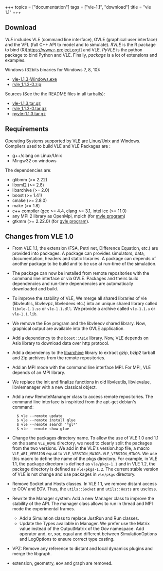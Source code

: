 +++
topics = ["documentation"]
tags = ["vle-1.1", "download"]
title = "vle 1.1"
+++

## Download

_VLE_ includes VLE (command line interface), GVLE (graphical user
interface) and the VFL (full C++ API to model and to simulate). _RVLE_
is the R package to bind (R)[https://www.r-project.org/] and
VLE. _PyVLE_ is the python package to bind Python and VLE. Finally,
_package_ is a lot of extensions and examples.

Windows (32bits binaries for Windows 7, 8, 10):

- [vle-1.1.3-Windows.exe](http://www.vle-project.org/pub/vle/1.1/1.1.3/vle-1.1.3-Windows.exe)
- [rvle_1.1.3-0.zip](http://www.vle-project.org/pub/vle/1.1/1.1.3/rvle_1.1.3-0.zip)

Sources (See the the README files in all tarballs):

* [vle-1.1.3.tar.gz](http://www.vle-project.org/pub/vle/1.1/1.1.3/vle-1.1.3.tar.gz)
* [rvle_1.1.3-0.tar.gz](http://www.vle-project.org/pub/vle/1.1/1.1.3/rvle_1.1.3-0.tar.gz)
* [pyvle-1.1.3.tar.gz](http://www.vle-project.org/pub/vle/1.1/1.1.3/pyvle-1.1.3.tar.gz)

## Requirements

Operating Systems supported by VLE are Linux/Unix and
Windows. Compilers used to build VLE and VLE Packages are :

* g++/clang on Linux/Unix
* Mingw32 on windows

The dependencies are:

* glibmm (>= 2.22)
* libxml2 (>= 2.8)
* libarchive (>= 2.0)
* boost (>= 1.41)
* cmake (>= 2.8.0)
* make (>= 1.8)
* c++ compiler (gcc >= 4.4, clang >= 3.1, intel icc (>= 11.0)
* any MPI 2 library as OpenMpi, mpich (for [mvle program](mvle))
* gtkmm (>= 2.22.0) (for [gvle program](gvle)).

## Changes from VLE 1.0

- From VLE 1.1, the extension (FSA, Petri net, Difference Equation,
  etc.) are provided into packages. A package can provides simulators,
  data, documentation, headers and static libraries. A package can
  depends of another package to be build and to be use at run-time of
  the simulation.
- The package can now be installed from remote repositories with the
  command line interface or via GVLE. Packages and theirs build
  dependencies and run-time dependencies are automatically downloaded
  and build.
- To improve the stability of VLE, We merge all shared libraries of
  vle (libvleutils, libvlevpz, libvledevs etc.) into an unique shared
  library called `libvle-1.1.so` or `vle-1.1.dll`. We provide a
  archive called `vle-1.1.a` or `vle-1.1.lib`.
- We remove the Eov program and the libvleeov shared library. Now,
  graphical output are available into the GVLE application.
- Add a dependency to the `boost::Asio` library. Now, VLE depends on
  Asio library to download data over http protocol.
- Add a dependency to the [libarchive](http://libarchive.github.com/)
  library to extract gzip, bzip2 tarball and Zip archives from the
  remote repositories.
- Add an MPI mode with the command line interface MPI. For MPI, VLE
  depends of an MPI library.
- We replace the init and finalize functions in old libvleutils,
  libvlevalue, libvlemanager with a new classical object.
- Add a new RemoteMananger class to access remote repositories. The
  command line interface is inspirited from the apt-get debian's
  command:

        $ vle --remote update
        $ vle --remote install glue
        $ vle --remote search '*gl*'
        $ vle --remote show glue

- Change the packages directory name. To allow the use of VLE 1.0 and
  1.1 on the same `VLE_HOME` directory, we need to clearly split the
  packages from the two versions. We add in the VLE's version.hpp
  file, a macro `VLE_ABI_VERSION` equal to
  `VLE_VERSION_MAJOR.VLE_VERSION_MINOR`. We use this macro to define
  the name of the pkgs directory. For example, in VLE 1.1, the package
  directory is defined as `vle/pkgs-1.1` and in VLE 1.2, the package
  directory is defined as `vle/pkgs-1.2`. The current stable version
  of VLE is not change and use packages in `vle/pkgs` directory.
- Remove Socket and Hosts classes. In VLE 1.1, we remove distant
  access to OOV and EOV. Thus, the `utils::Socket` and `utils::Hosts`
  are useless.
- Rewrite the Manager system: Add a new Manager class to improve the
  stability of the API. The manager class allows to run in thread and
  MPI mode the experimental frames.
  - Add a Simulation class to replace JustRun and Run classes.
  - Update the Types available in Manager. We prefer use the Matrix
    value instead of the OutputMatrix of the Oov namespace. Add
    operator and, or, xor, equal and different between
    SimulationOptions and LogOptions to ensure correct type casting.
- VPZ: Remove any reference to distant and local dynamics plugins and
  merge the libgraph.
- extension, geometry, eov and graph are removed.
